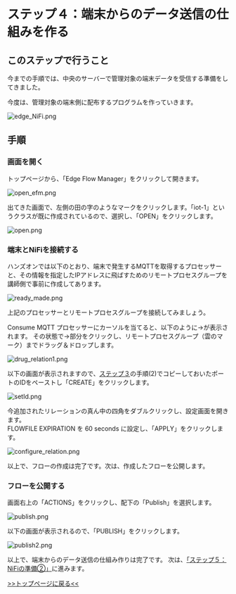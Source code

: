 # ステップ４：端末からのデータ送信の仕組みを作る

## このステップで行うこと

今までの手順では、中央のサーバーで管理対象の端末データを受信する準備をしてきました。

今度は、管理対象の端末側に配布するプログラムを作っていきます。

![edge_NiFi.png](screenshots_lab04%2Fedge_NiFi.png)

## 手順

### 画面を開く

トップページから、「Edge Flow Manager」をクリックして開きます。

![open_efm.png](screenshots_lab04%2Fopen_efm.png)

出てきた画面で、左側の田の字のようなマークをクリックします。「iot-1」というクラスが既に作成されているので、選択し、「OPEN」をクリックします。

![open.png](screenshots_lab04%2Fopen.png)

### 端末とNiFiを接続する

ハンズオンでは以下のとおり、端末で発生するMQTTを取得するプロセッサーと、その情報を指定したIPアドレスに飛ばすためのリモートプロセスグループを講師側で事前に作成してあります。

![ready_made.png](screenshots_lab04%2Fready_made.png)

上記のプロセッサーとリモートプロセスグループを接続してみましょう。

Consume MQTT プロセッサーにカーソルを当てると、以下のように→が表示されます。
その状態で→部分をクリックし、リモートプロセスグループ（雲のマーク）までドラッグ＆ドロップします。

![drug_relation1.png](screenshots_lab04%2Fdrug_relation1.png)


以下の画面が表示されますので、[ステップ３](lab03_NiFi1.md)の手順(2)でコピーしておいたポートのIDをペーストし「CREATE」をクリックします。

![setId.png](screenshots_lab04%2FsetId.png)

今追加されたリレーションの真ん中の四角をダブルクリックし、設定画面を開きます。<br>
FLOWFILE EXPIRATION を 60 seconds に設定し、「APPLY」をクリックします。

![configure_relation.png](screenshots_lab04%2Fconfigure_relation.png)

以上で、フローの作成は完了です。次は、作成したフローを公開します。

### フローを公開する

画面右上の「ACTIONS」をクリックし、配下の「Publish」を選択します。

![publish.png](screenshots_lab04%2Fpublish.png)

以下の画面が表示されるので、「PUBLISH」をクリックします。

![publish2.png](screenshots_lab04%2Fpublish2.png)

以上で、端末からのデータ送信の仕組み作りは完了です。
次は、[「ステップ５：NiFiの準備②」](lab05_NiFi2.md)に進みます。

[>>トップページに戻る<<](00_top.md)